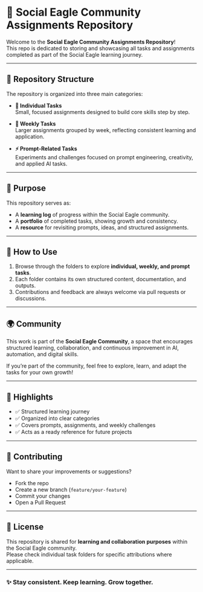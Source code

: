 # 🌟 Social Eagle Community Assignments Repository  

Welcome to the **Social Eagle Community Assignments Repository**!  
This repo is dedicated to storing and showcasing all tasks and assignments completed as part of the Social Eagle learning journey.  

---

## 📂 Repository Structure  

The repository is organized into three main categories:  

- **📝 Individual Tasks**  
  Small, focused assignments designed to build core skills step by step.  

- **📅 Weekly Tasks**  
  Larger assignments grouped by week, reflecting consistent learning and application.  

- **⚡ Prompt-Related Tasks**  
  Experiments and challenges focused on prompt engineering, creativity, and applied AI tasks.  

---

## 🎯 Purpose  

This repository serves as:  
- A **learning log** of progress within the Social Eagle community.  
- A **portfolio** of completed tasks, showing growth and consistency.  
- A **resource** for revisiting prompts, ideas, and structured assignments.  

---

## 🚀 How to Use  

1. Browse through the folders to explore **individual, weekly, and prompt tasks**.  
2. Each folder contains its own structured content, documentation, and outputs.  
3. Contributions and feedback are always welcome via pull requests or discussions.  

---

## 🌍 Community  

This work is part of the **Social Eagle Community**, a space that encourages structured learning, collaboration, and continuous improvement in AI, automation, and digital skills.  

If you’re part of the community, feel free to explore, learn, and adapt the tasks for your own growth!  

---

## 📌 Highlights  

- ✅ Structured learning journey  
- ✅ Organized into clear categories  
- ✅ Covers prompts, assignments, and weekly challenges  
- ✅ Acts as a ready reference for future projects  

---

## 🤝 Contributing  

Want to share your improvements or suggestions?  
- Fork the repo  
- Create a new branch (`feature/your-feature`)  
- Commit your changes  
- Open a Pull Request  

---

## 📜 License  

This repository is shared for **learning and collaboration purposes** within the Social Eagle community.  
Please check individual task folders for specific attributions where applicable.  

---

### ✨ Stay consistent. Keep learning. Grow together.  
